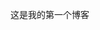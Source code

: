 <html>
  <head>
    <title>Jiyuan Wang's Blog</title>
  </head>
  <body>
    <p>这是我的第一个博客</p>
    </body>
  
  </html>
